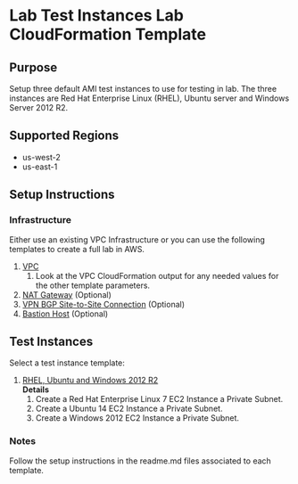 # Lab Test Instances Lab CloudFormation Template

## Purpose
Setup three default AMI test instances to use for testing in lab. The three instances are Red Hat Enterprise Linux (RHEL), Ubuntu server and Windows Server 2012 R2.

## Supported Regions
* us-west-2
* us-east-1

## Setup Instructions

### Infrastructure
Either use an existing VPC Infrastructure or you can use the following templates to create a full lab in AWS.

1. [VPC](https://github.com/stelligent/cloudformation_templates/blob/master/infrastructure/vpc/vpc.template)
    1. Look at the VPC CloudFormation output for any needed values for the other template parameters.
2. [NAT Gateway](https://github.com/stelligent/cloudformation_templates/blob/master/infrastructure/nat/nat-gateway.template) (Optional)
3. [VPN BGP Site-to-Site Connection](https://github.com/stelligent/cloudformation_templates/blob/master/infrastructure/vpn/vpn-bgp.template) (Optional)
4. [Bastion Host](https://github.com/stelligent/cloudformation_templates/blob/master/infrastructure/bastion/bastion.template) (Optional)

## Test Instances
Select a test instance template:
1. [RHEL, Ubuntu and Windows 2012 R2](https://github.com/stelligent/cloudformation_templates/blob/master/labs/test_instances/rhel-ubuntu-win2012.template)
    <br>**Details**
    1. Create a Red Hat Enterprise Linux 7 EC2 Instance a Private Subnet.
    2. Create a Ubuntu 14 EC2 Instance a Private Subnet.
    3. Create a Windows 2012 EC2 Instance a Private Subnet.

### Notes
Follow the setup instructions in the readme.md files associated to each template.
